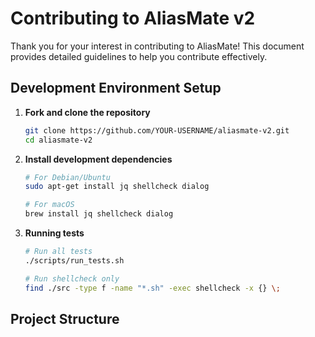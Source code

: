 # Contributing to AliasMate v2

Thank you for your interest in contributing to AliasMate! This document provides detailed guidelines to help you contribute effectively.

## Development Environment Setup

1. **Fork and clone the repository**

   ```bash
   git clone https://github.com/YOUR-USERNAME/aliasmate-v2.git
   cd aliasmate-v2
   ```

2. **Install development dependencies**

   ```bash
   # For Debian/Ubuntu
   sudo apt-get install jq shellcheck dialog

   # For macOS
   brew install jq shellcheck dialog
   ```

3. **Running tests**

   ```bash
   # Run all tests
   ./scripts/run_tests.sh
   
   # Run shellcheck only
   find ./src -type f -name "*.sh" -exec shellcheck -x {} \;
   ```

## Project Structure

